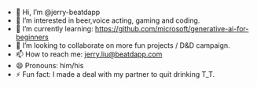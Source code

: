 - 👋 Hi, I’m @jerry-beatdapp
- 👀 I’m interested in beer,voice acting, gaming and coding.
- 🌱 I’m currently learning: https://github.com/microsoft/generative-ai-for-beginners
- 💞️ I’m looking to collaborate on more fun projects / D&D campaign. 
- 📫 How to reach me: jerry.liu@beatdapp.com
- 😄 Pronouns: him/his
- ⚡ Fun fact: I made a deal with my partner to quit drinking T_T.

<!---
jerry-beatdapp/jerry-beatdapp is a ✨ special ✨ repository because its `README.md` (this file) appears on your GitHub profile.
You can click the Preview link to take a look at your changes.
--->
